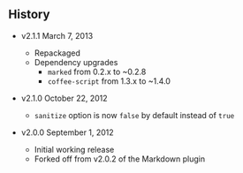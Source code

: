 ## History

- v2.1.1 March 7, 2013
	- Repackaged
	- Dependency upgrades
		-  `marked` from 0.2.x to ~0.2.8
		-  `coffee-script` from 1.3.x to ~1.4.0

- v2.1.0 October 22, 2012
	- `sanitize` option is now `false` by default instead of `true`

- v2.0.0 September 1, 2012
	- Initial working release
	- Forked off from v2.0.2 of the Markdown plugin
